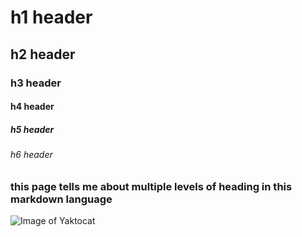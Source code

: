 # h1 header
## h2 header
###  h3 header
####  h4 header
#####  h5 header
######  h6 header
### this page tells me about multiple levels of heading in this markdown language
![Image of Yaktocat](https://octodex.github.com/images/yaktocat.png)
